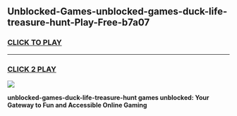 
## Unblocked-Games-unblocked-games-duck-life-treasure-hunt-Play-Free-b7a07
<h3>
<a href="https://premium76.site?title=unblocked-games-duck-life-treasure-hunt&ref=20A">CLICK TO PLAY</a></h3>
<hr>

<h3>
<a href="https://premium76.site?title=unblocked-games-duck-life-treasure-hunt&ref=20A">CLICK 2 PLAY</a>
  
</h3>

<a href="https://premium76.site?title=unblocked-games-duck-life-treasure-hunt&ref=20A"><img src="https://clearcache.store/games.png"></a>


**unblocked-games-duck-life-treasure-hunt games unblocked: Your Gateway to Fun and Accessible Online Gaming**
